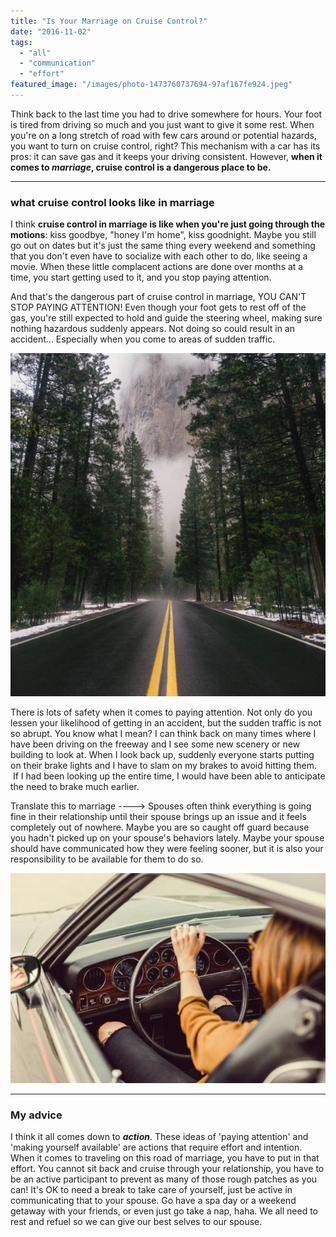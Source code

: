 ```yaml
---
title: "Is Your Marriage on Cruise Control?"
date: "2016-11-02"
tags:
  - "all"
  - "communication"
  - "effort"
featured_image: "/images/photo-1473760737694-97af167fe924.jpeg"
---
```


Think back to the last time you had to drive somewhere for hours. Your foot is tired from driving so much and you just want to give it some rest. When you're on a long stretch of road with few cars around or potential hazards, you want to turn on cruise control, right? This mechanism with a car has its pros: it can save gas and it keeps your driving consistent. However, **when it comes to _marriage_, cruise control is a dangerous place to be.**

* * *

### what cruise control looks like in marriage

I think **cruise control in marriage is like when you're just going through the motions**: kiss goodbye, "honey I'm home", kiss goodnight. Maybe you still go out on dates but it's just the same thing every weekend and something that you don't even have to socialize with each other to do, like seeing a movie. When these little complacent actions are done over months at a time, you start getting used to it, and you stop paying attention.

And that's the dangerous part of cruise control in marriage, YOU CAN'T STOP PAYING ATTENTION! Even though your foot gets to rest off of the gas, you're still expected to hold and guide the steering wheel, making sure nothing hazardous suddenly appears. Not doing so could result in an accident... Especially when you come to areas of sudden traffic.

![cruise control, dangers of cruise control, dangers of cruise control in marriage, auto pilot marriage, cruise control marriage, not paying attention in marriage, marriage advice, marriage help, complacency in marriage, complacent marriage, relationship goals, marriage goals](/images/photo-1461723198950-3f65e13bb031.jpg)

There is lots of safety when it comes to paying attention. Not only do you lessen your likelihood of getting in an accident, but the sudden traffic is not so abrupt. You know what I mean? I can think back on many times where I have been driving on the freeway and I see some new scenery or new building to look at. When I look back up, suddenly everyone starts putting on their brake lights and I have to slam on my brakes to avoid hitting them.  If I had been looking up the entire time, I would have been able to anticipate the need to brake much earlier.

Translate this to marriage ----> Spouses often think everything is going fine in their relationship until their spouse brings up an issue and it feels completely out of nowhere. Maybe you are so caught off guard because you hadn't picked up on your spouse's behaviors lately. Maybe your spouse should have communicated how they were feeling sooner, but it is also your responsibility to be available for them to do so.

![cruise control, dangers of cruise control, dangers of cruise control in marriage, auto pilot marriage, cruise control marriage, not paying attention in marriage, marriage advice, marriage help, complacency in marriage, complacent marriage, relationship goals, marriage goals](/images/photo-1473646910415-5bf513680e98.jpeg)

* * *

### My advice

I think it all comes down to **_action_**. These ideas of 'paying attention' and 'making yourself available' are actions that require effort and intention. When it comes to traveling on this road of marriage, you have to put in that effort. You cannot sit back and cruise through your relationship, you have to be an active participant to prevent as many of those rough patches as you can! It's OK to need a break to take care of yourself, just be active in communicating that to your spouse. Go have a spa day or a weekend getaway with your friends, or even just go take a nap, haha. We all need to rest and refuel so we can give our best selves to our spouse.
